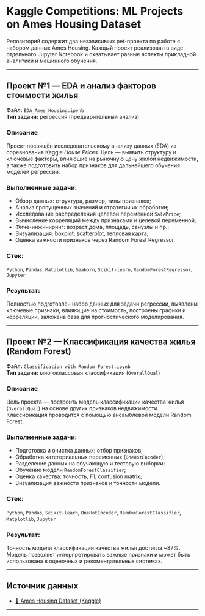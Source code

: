 # Kaggle Competitions: ML Projects on Ames Housing Dataset

Репозиторий содержит два независимых pet-проекта по работе с набором данных Ames Housing. Каждый проект реализован в виде отдельного Jupyter Notebook и охватывает разные аспекты прикладной аналитики и машинного обучения.

---

##  Проект №1 — EDA и анализ факторов стоимости жилья

**Файл:** `EDA_Ames_Housing.ipynb`  
**Тип задачи:** регрессия (предварительный анализ)

###  Описание

Проект посвящён исследовательскому анализу данных (EDA) из соревнования Kaggle *House Prices*. Цель — выявить структуру и ключевые факторы, влияющие на рыночную цену жилой недвижимости, а также подготовить набор признаков для дальнейшего обучения моделей регрессии.

###  Выполненные задачи:

- Обзор данных: структура, размер, типы признаков;
- Анализ пропущенных значений и стратегии их обработки;
- Исследование распределения целевой переменной `SalePrice`;
- Вычисление корреляций между признаками и целевой переменной;
- Фиче-инжиниринг: возраст дома, площадь, санузлы и пр.;
- Визуализация: boxplot, scatterplot, тепловая карта;
- Оценка важности признаков через Random Forest Regressor.

### Стек:

`Python`, `Pandas`, `Matplotlib`, `Seaborn`, `Scikit-learn`, `RandomForestRegressor`, `Jupyter`

###  Результат:

Полностью подготовлен набор данных для задачи регрессии, выявлены ключевые признаки, влияющие на стоимость, построены графики и корреляции, заложена база для прогностического моделирования.

---

##  Проект №2 — Классификация качества жилья (Random Forest)

**Файл:** `Classification with Random Forest.ipynb`  
**Тип задачи:** многоклассовая классификация (`OverallQual`)

###  Описание

Цель проекта — построить модель классификации качества жилья (`OverallQual`) на основе других признаков недвижимости. Классификация проводится с помощью ансамблевой модели Random Forest.

###  Выполненные задачи:

- Подготовка и очистка данных: отбор признаков;
- Обработка категориальных переменных (`OneHotEncoder`);
- Разделение данных на обучающую и тестовую выборки;
- Обучение модели `RandomForestClassifier`;
- Оценка качества: точность, F1, confusion matrix;
- Визуализация важности признаков и точности модели.

### Стек:

`Python`, `Pandas`, `Scikit-learn`, `OneHotEncoder`, `RandomForestClassifier`, `Matplotlib`, `Jupyter`

###  Результат:

Точность модели классификации качества жилья достигла ~87%. Модель позволяет интерпретировать важные признаки и может быть использована в оценочных и рекомендательных системах.

---

##  Источник данных

- [📄 Ames Housing Dataset (Kaggle)](https://www.kaggle.com/c/house-prices-advanced-regression-techniques/data)
---
